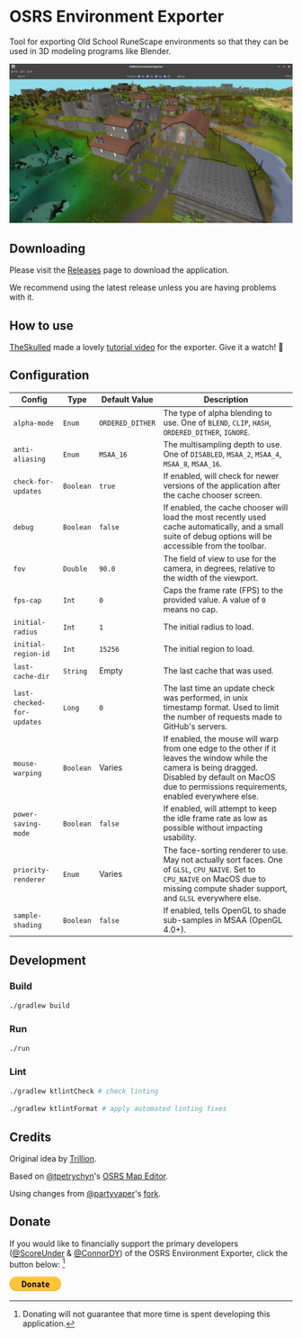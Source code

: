 # OSRS Environment Exporter

Tool for exporting Old School RuneScape environments so that they can be used in 3D modeling programs like Blender.

[![Screenshot of the application](./docs/screenshot.webp)](https://www.youtube.com/watch?v=xAggnDgALck)

## Downloading

Please visit the [Releases](https://github.com/ConnorDY/OSRS-Environment-Exporter/releases) page to download the application.

We recommend using the latest release unless you are having problems with it.

## How to use

[TheSkulled](https://www.youtube.com/channel/UC3NPPMYWrCH4oCFeKRf9Ltw) made a lovely [tutorial video](https://www.youtube.com/watch?v=NhqLDY9QH7k) for the exporter. Give it a watch! 👀

## Configuration

| Config                     | Type      | Default Value    | Description                                                                                                                                                                                                  |
|----------------------------|-----------|------------------|--------------------------------------------------------------------------------------------------------------------------------------------------------------------------------------------------------------|
| `alpha-mode`               | `Enum`    | `ORDERED_DITHER` | The type of alpha blending to use. One of `BLEND`, `CLIP`, `HASH`, `ORDERED_DITHER`, `IGNORE`.                                                                                                               |
| `anti-aliasing`            | `Enum`    | `MSAA_16`        | The multisampling depth to use. One of `DISABLED`, `MSAA_2`, `MSAA_4`, `MSAA_8`, `MSAA_16`.                                                                                                                  |
| `check-for-updates`        | `Boolean` | `true`           | If enabled, will check for newer versions of the application after the cache chooser screen.                                                                                                                 |
| `debug`                    | `Boolean` | `false`          | If enabled, the cache chooser will load the most recently used cache automatically, and a small suite of debug options will be accessible from the toolbar.                                                  |
| `fov`                      | `Double`  | `90.0`           | The field of view to use for the camera, in degrees, relative to the width of the viewport.                                                                                                                  |
| `fps-cap`                  | `Int`     | `0`              | Caps the frame rate (FPS) to the provided value. A value of `0` means no cap.                                                                                                                                |
| `initial-radius`           | `Int`     | `1`              | The initial radius to load.                                                                                                                                                                                  |
| `initial-region-id`        | `Int`     | `15256`          | The initial region to load.                                                                                                                                                                                  |
| `last-cache-dir`           | `String`  | Empty            | The last cache that was used.                                                                                                                                                                                |
| `last-checked-for-updates` | `Long`    | `0`              | The last time an update check was performed, in unix timestamp format. Used to limit the number of requests made to GitHub's servers.                                                                        |
| `mouse-warping`            | `Boolean` | Varies           | If enabled, the mouse will warp from one edge to the other if it leaves the window while the camera is being dragged. Disabled by default on MacOS due to permissions requirements, enabled everywhere else. |
| `power-saving-mode`        | `Boolean` | `false`          | If enabled, will attempt to keep the idle frame rate as low as possible without impacting usability.                                                                                                         |
| `priority-renderer`        | `Enum`    | Varies           | The face-sorting renderer to use. May not actually sort faces. One of `GLSL`, `CPU_NAIVE`. Set to `CPU_NAIVE` on MacOS due to missing compute shader support, and `GLSL` everywhere else.                    |
| `sample-shading`           | `Boolean` | `false`          | If enabled, tells OpenGL to shade sub-samples in MSAA (OpenGL 4.0+).                                                                                                                                         |

## Development

### Build

```bash
./gradlew build
```

### Run

```bash
./run
```

### Lint

```bash
./gradlew ktlintCheck # check linting
```

```bash
./gradlew ktlintFormat # apply automated linting fixes
```

## Credits

Original idea by [Trillion](https://twitter.com/TrillionStudios).

Based on [@tpetrychyn](https://github.com/tpetrychyn)'s [OSRS Map Editor](https://github.com/tpetrychyn/osrs-map-editor).

Using changes from [@partyvaper](https://github.com/partyvaper)'s [fork](https://github.com/partyvaper/osrs-map-editor).

## Donate

If you would like to financially support the primary developers ([@ScoreUnder](https://github.com/ScoreUnder) & [@ConnorDY](https://github.com/ConnorDY)) of the OSRS Environment Exporter, click the button below: [^1]

[![Donate](./docs/donate-button.png)](https://www.paypal.com/donate/?business=DVHHXKWFYZUJL&no_recurring=0&item_name=Donations+will+go+directly+to+the+primary+developers+%28score+and+wiz%29+of+the+OSRS+Environment+Exporter.&currency_code=USD)

[^1]: Donating will not guarantee that more time is spent developing this application.
